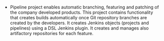 * Pipeline project enables automatic branching, featuring and patching of the company developed products.
  This project contains functionality that creates builds automatically once Git repository branches are created by the developers.
  It creates Jenkins objects (projects and pipelines) using a DSL Jenkins plugin.
  It creates and manages also artifactory repositories for each feature.
  
 
